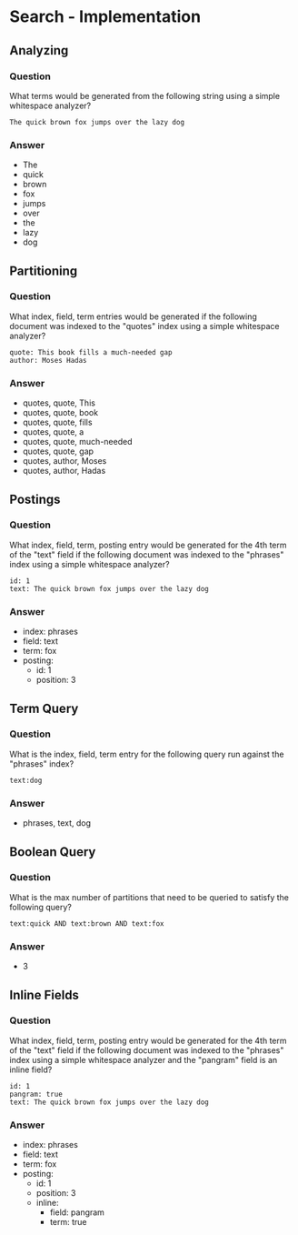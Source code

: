 # Search - Implementation

## Analyzing

### Question

What terms would be generated from the following string using a simple whitespace analyzer?

    The quick brown fox jumps over the lazy dog
    
### Answer

* The
* quick
* brown
* fox
* jumps
* over
* the
* lazy
* dog

## Partitioning

### Question

What index, field, term entries would be generated if the following document was indexed to the "quotes" index using a simple whitespace analyzer?

    quote: This book fills a much-needed gap
    author: Moses Hadas

### Answer

* quotes, quote, This
* quotes, quote, book
* quotes, quote, fills
* quotes, quote, a
* quotes, quote, much-needed
* quotes, quote, gap
* quotes, author, Moses
* quotes, author, Hadas

## Postings

### Question

What index, field, term, posting entry would be generated for the 4th term  of the "text" field if the following document was indexed to the "phrases" index using a simple whitespace analyzer?

    id: 1
    text: The quick brown fox jumps over the lazy dog
    
### Answer

* index: phrases
* field: text
* term: fox
* posting:
    * id: 1
    * position: 3

## Term Query

### Question

What is the index, field, term entry for the following query run against the "phrases" index?

    text:dog
    
### Answer
    
* phrases, text, dog

## Boolean Query

### Question

What is the max number of partitions that need to be queried to satisfy the following query?

    text:quick AND text:brown AND text:fox
    
### Answer

* 3

## Inline Fields

### Question

What index, field, term, posting entry would be generated for the 4th term  of the "text" field if the following document was indexed to the "phrases" index using a simple whitespace analyzer and the "pangram" field is an inline field?

    id: 1
    pangram: true
    text: The quick brown fox jumps over the lazy dog
    
### Answer

* index: phrases
* field: text
* term: fox
* posting:
    * id: 1
    * position: 3
    * inline:
        * field: pangram
        * term: true